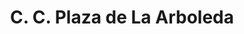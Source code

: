 ---
title: "C. C. Plaza de La Arboleda"
url: /soledad/c-c-plaza-de-la-arboleda/
shop: centro comercial
---